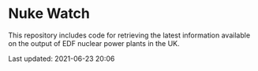 # Nuke Watch

This repository includes code for retrieving the latest information available on the output of EDF nuclear power plants in the UK.

Last updated: 2021-06-23 20:06
